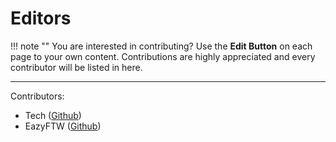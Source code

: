 # Editors

!!! note ""
    You are interested in contributing? Use the **Edit Button** on each page to your own content. Contributions are highly appreciated and every contributor will be listed in here.

---

Contributors:

* Tech ([Github](https://github.com/TechsCode))
* EazyFTW ([Github](https://github.com/EazyFTW))
